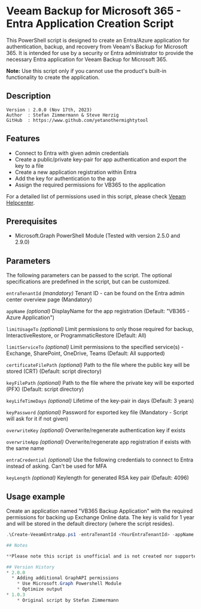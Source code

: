 # Veeam Backup for Microsoft 365 - Entra Application Creation Script

This PowerShell script is designed to create an Entra/Azure application for authentication, backup, and recovery from Veeam's Backup for Microsoft 365. It is intended for use by a security or Entra administrator to provide the necessary Entra application for Veeam Backup for Microsoft 365.

**Note:** Use this script only if you cannot use the product's built-in functionality to create the application. 

## Description
~~~~
Version : 2.0.0 (Nov 17th, 2023)
Author  : Stefan Zimmermann & Steve Herzig
GitHub  : https://www.github.com/yetanothermightytool
~~~~

## Features
- Connect to Entra with given admin credentials
- Create a public/private key-pair for app authentication and export the key to a file
- Create a new application registration within Entra
- Add the key for authentication to the app
- Assign the required permissions for VB365 to the application

For a detailed list of permissions used in this script, please check [Veeam Helpcenter](https://helpcenter.veeam.com/docs/vbo365/guide/azure_ad_applications.html).

## Prerequisites

- Microsoft.Graph PowerShell Module (Tested with version 2.5.0 and 2.9.0)

## Parameters
The following parameters can be passed to the script. The optional specifications are predefined in the script, but can be customized.

`entraTenantId`
_(mandatory)_ Tenant ID - can be found on the Entra admin center overview page (Mandatory)

`appName`
_(optional)_ DisplayName for the app registration (Default: "VB365 - Azure Application")
 
`limitUsageTo`
_(optional)_ Limit permissions to only those required for backup, InteractiveRestore, or ProgrammaticRestore (Default: All)

`limitServiceTo`
_(optional)_ Limit permissions to the specified service(s) - Exchange, SharePoint, OneDrive, Teams (Default: All supported)

`certificateFilePath` 
_(optional)_ Path to the file where the public key will be stored (CRT) (Default: script directory)

`keyFilePath`
_(optional)_ Path to the file where the private key will be exported (PFX) (Default: script directory)

`keyLifeTimeDays` 
_(optional)_ Lifetime of the key-pair in days (Default: 3 years)

`keyPassword` 
_(optional)_ Password for exported key file (Mandatory - Script will ask for it if not given)

`overwriteKey`
_(optional)_ Overwrite/regenerate authentication key if exists

`overwriteApp` 
_(optional)_ Overwrite/regenerate app registration if exists with the same name

`entraCredential`
_(optional)_ Use the following credentials to connect to Entra instead of asking. Can't be used for MFA

`keyLength` 
_(optional)_ Keylength for generated RSA key pair (Default: 4096)


## Usage example
Create an application named "VB365 Backup Application" with the required permissions for backing up Exchange Online data. The key is valid for 1 year and will be stored in the default directory (where the script resides).

```powershell
.\Create-VeeamEntraApp.ps1 -entraTenantId <YourEntraTenantId> -appName "VB365 Backup Application" -limitUsageTo "Backup" -limitServiceTo "Exchange" -certificateFilePath -keyLifeTimeDays 365 

## Notes

**Please note this script is unofficial and is not created nor supported by Veeam Software.**

## Version History
* 2.0.0
  * Adding additional GraphAPI permissions
	* Use Microsoft.Graph Powershell Module
	* Optimize output
* 1.0.3
    * Original script by Stefan Zimmermann
	
